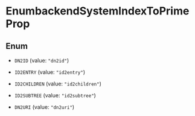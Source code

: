 

# EnumbackendSystemIndexToPrimeProp

## Enum


* `DN2ID` (value: `"dn2id"`)

* `ID2ENTRY` (value: `"id2entry"`)

* `ID2CHILDREN` (value: `"id2children"`)

* `ID2SUBTREE` (value: `"id2subtree"`)

* `DN2URI` (value: `"dn2uri"`)



